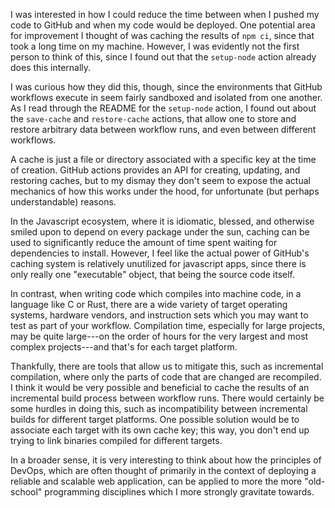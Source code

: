 I was interested in how I could reduce the time between when I pushed my code to GitHub and
when my code would be deployed.
One potential area for improvement I thought of was caching the results of `npm ci`,
since that took a long time on my machine. However, I was evidently not the first person to
think of this, since I found out that the `setup-node` action already does this internally.

I was curious how they did this, though, since the environments that GitHub workflows execute in
seem fairly sandboxed and isolated from one another.
As I read through the README for the `setup-node` action, I found out about the `save-cache` and
`restore-cache` actions, that allow one to store and restore arbitrary data between workflow runs,
and even between different workflows.

A cache is just a file or directory associated with a specific key at the time of creation.
GitHub actions provides an API for creating, updating, and restoring caches,
but to my dismay they don't seem to expose the actual mechanics of how this works under the hood, for
unfortunate (but perhaps understandable) reasons.

In the Javascript ecosystem, where it is idiomatic, blessed, and otherwise smiled upon
to depend on every package under the sun, caching can be used to significantly reduce the amount of time spent
waiting for dependencies to install. However, I feel like the actual power of GitHub's caching system is relatively
unutilized for javascript apps, since there is only really one "executable" object, that being the source code itself.

In contrast, when writing code which compiles into machine code, in a language like C or Rust,
there are a wide variety of target operating systems, hardware vendors,
and instruction sets which you may want to test as part of your workflow.
Compilation time, especially for large projects, may be quite large---on the order of hours
for the very largest and most complex projects---and that's for each target platform.

Thankfully, there are tools that allow us to mitigate this, such as incremental compilation, where only the parts
of code that are changed are recompiled. I think it would be very possible and beneficial to cache the results of an incremental
build process between workflow runs. There would certainly be some hurdles in doing this,
such as incompatibility between incremental builds for different target platforms.
One possible solution would be to associate each target with its own cache key; this way, you don't end up trying to link binaries
compiled for different targets.

In a broader sense, it is very interesting to think about how the principles of DevOps, which are often
thought of primarily in the context of deploying a reliable and scalable web application,
can be applied to more the more "old-school" programming disciplines which I more strongly gravitate towards.
